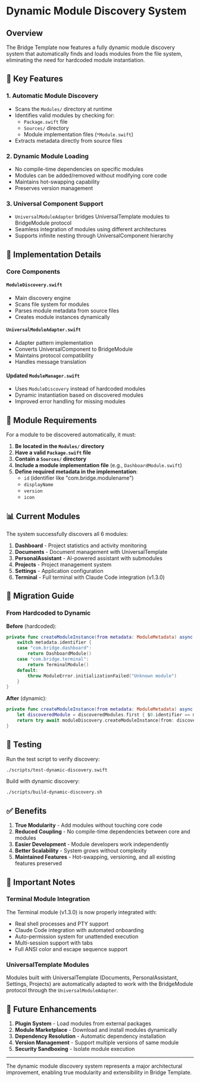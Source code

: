 # Dynamic Module Discovery System

## Overview

The Bridge Template now features a fully dynamic module discovery system that automatically finds and loads modules from the file system, eliminating the need for hardcoded module instantiation.

## 🚀 Key Features

### 1. **Automatic Module Discovery**
- Scans the `Modules/` directory at runtime
- Identifies valid modules by checking for:
  - `Package.swift` file
  - `Sources/` directory
  - Module implementation files (`*Module.swift`)
- Extracts metadata directly from source files

### 2. **Dynamic Module Loading**
- No compile-time dependencies on specific modules
- Modules can be added/removed without modifying core code
- Maintains hot-swapping capability
- Preserves version management

### 3. **Universal Component Support**
- `UniversalModuleAdapter` bridges UniversalTemplate modules to BridgeModule protocol
- Seamless integration of modules using different architectures
- Supports infinite nesting through UniversalComponent hierarchy

## 📁 Implementation Details

### Core Components

#### `ModuleDiscovery.swift`
- Main discovery engine
- Scans file system for modules
- Parses module metadata from source files
- Creates module instances dynamically

#### `UniversalModuleAdapter.swift`
- Adapter pattern implementation
- Converts UniversalComponent to BridgeModule
- Maintains protocol compatibility
- Handles message translation

#### Updated `ModuleManager.swift`
- Uses `ModuleDiscovery` instead of hardcoded modules
- Dynamic instantiation based on discovered modules
- Improved error handling for missing modules

## 🔧 Module Requirements

For a module to be discovered automatically, it must:

1. **Be located in the `Modules/` directory**
2. **Have a valid `Package.swift` file**
3. **Contain a `Sources/` directory**
4. **Include a module implementation file** (e.g., `DashboardModule.swift`)
5. **Define required metadata in the implementation**:
   - `id` (identifier like "com.bridge.modulename")
   - `displayName`
   - `version`
   - `icon`

## 📊 Current Modules

The system successfully discovers all 6 modules:

1. **Dashboard** - Project statistics and activity monitoring
2. **Documents** - Document management with UniversalTemplate
3. **PersonalAssistant** - AI-powered assistant with submodules
4. **Projects** - Project management system
5. **Settings** - Application configuration
6. **Terminal** - Full terminal with Claude Code integration (v1.3.0)

## 🔄 Migration Guide

### From Hardcoded to Dynamic

**Before** (hardcoded):
```swift
private func createModuleInstance(from metadata: ModuleMetadata) async throws -> any BridgeModule {
    switch metadata.identifier {
    case "com.bridge.dashboard":
        return DashboardModule()
    case "com.bridge.terminal":
        return TerminalModule()
    default:
        throw ModuleError.initializationFailed("Unknown module")
    }
}
```

**After** (dynamic):
```swift
private func createModuleInstance(from metadata: ModuleMetadata) async throws -> any BridgeModule {
    let discoveredModule = discoveredModules.first { $0.identifier == metadata.identifier }
    return try await moduleDiscovery.createModuleInstance(from: discoveredModule)
}
```

## 🧪 Testing

Run the test script to verify discovery:
```bash
./scripts/test-dynamic-discovery.swift
```

Build with dynamic discovery:
```bash
./scripts/build-dynamic-discovery.sh
```

## ✅ Benefits

1. **True Modularity** - Add modules without touching core code
2. **Reduced Coupling** - No compile-time dependencies between core and modules
3. **Easier Development** - Module developers work independently
4. **Better Scalability** - System grows without complexity
5. **Maintained Features** - Hot-swapping, versioning, and all existing features preserved

## 🚨 Important Notes

### Terminal Module Integration

The Terminal module (v1.3.0) is now properly integrated with:
- Real shell processes and PTY support
- Claude Code integration with automated onboarding
- Auto-permission system for unattended execution
- Multi-session support with tabs
- Full ANSI color and escape sequence support

### UniversalTemplate Modules

Modules built with UniversalTemplate (Documents, PersonalAssistant, Settings, Projects) are automatically adapted to work with the BridgeModule protocol through the `UniversalModuleAdapter`.

## 🎯 Future Enhancements

1. **Plugin System** - Load modules from external packages
2. **Module Marketplace** - Download and install modules dynamically
3. **Dependency Resolution** - Automatic dependency installation
4. **Version Management** - Support multiple versions of same module
5. **Security Sandboxing** - Isolate module execution

---

The dynamic module discovery system represents a major architectural improvement, enabling true modularity and extensibility in Bridge Template.